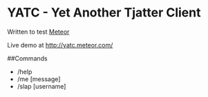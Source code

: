# YATC - Yet Another Tjatter Client

Written to test [Meteor](https://www.meteor.com/)

Live demo at http://yatc.meteor.com/

##Commands
- /help
- /me [message]
- /slap [username]
